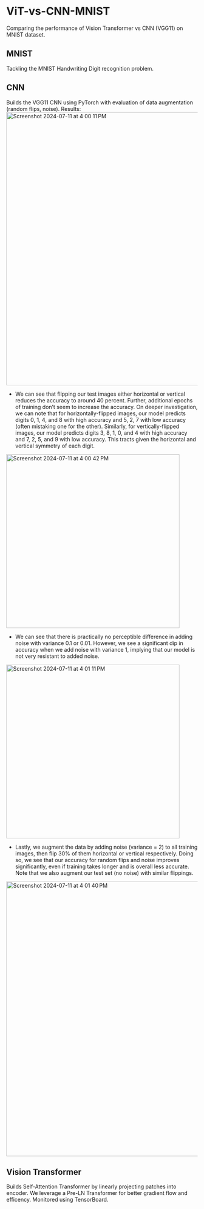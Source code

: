 # ViT-vs-CNN-MNIST
Comparing the performance of Vision Transformer vs CNN (VGG11) on MNIST dataset.

## MNIST
Tackling the MNIST Handwriting Digit recognition problem.

## CNN
Builds the VGG11 CNN using PyTorch with evaluation of data augmentation (random flips, noise).
Results:
<img width="717" alt="Screenshot 2024-07-11 at 4 00 11 PM" src="https://github.com/shuh2002/ViT-vs-CNN-MNIST/assets/40676497/190a9f8d-5f33-4b35-9ddc-137aab01eedd">

- We can see that flipping our test images either horizontal or vertical reduces the accuracy to around 40 percent. Further, additional epochs of training don’t seem to increase the accuracy.
On deeper investigation, we can note that for horizontally-flipped images, our model predicts digits 0, 1, 4, and 8 with high accuracy and 5, 2, 7 with low accuracy (often mistaking one for the other). Similarly, for vertically-flipped images, our model predicts digits 3, 8, 1, 0, and 4 with high accuracy and 7, 2, 5, and 9 with low accuracy.
This tracts given the horizontal and vertical symmetry of each digit.
<img width="456" alt="Screenshot 2024-07-11 at 4 00 42 PM" src="https://github.com/shuh2002/ViT-vs-CNN-MNIST/assets/40676497/571ed321-05db-4d86-8ecf-b6a751d4809f">

- We can see that there is practically no perceptible difference in adding noise with variance 0.1 or 0.01. However, we see a significant dip in accuracy when we add noise with variance 1, implying that our model is not very resistant to added noise.
<img width="456" alt="Screenshot 2024-07-11 at 4 01 11 PM" src="https://github.com/shuh2002/ViT-vs-CNN-MNIST/assets/40676497/34583ebf-b5e0-4c66-bc94-1672803e4b96">

- Lastly, we augment the data by adding noise (variance = 2) to all training images, then flip 30% of them horizontal or vertical respectively. Doing so, we see that our accuracy for random flips and noise improves significantly, even if training takes longer and is overall less accurate.
Note that we also augment our test set (no noise) with similar flippings. 
<img width="721" alt="Screenshot 2024-07-11 at 4 01 40 PM" src="https://github.com/shuh2002/ViT-vs-CNN-MNIST/assets/40676497/b2e2d5dc-ee9c-4066-969b-3f6b5acfe904">


  
   

## Vision Transformer
Builds Self-Attention Transformer by linearly projecting patches into encoder. We leverage a Pre-LN Transformer for better gradient flow and efficency. Monitored using TensorBoard.
